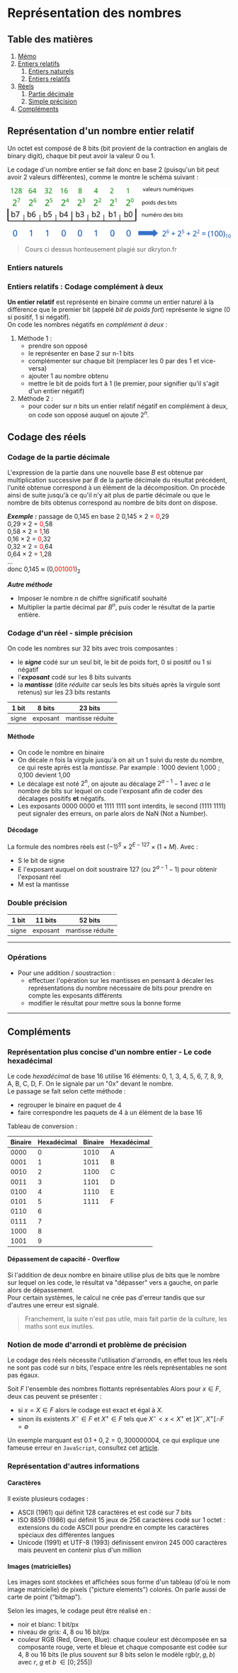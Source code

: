# Représentation des nombres

## Table des matières

1. [Mémo](../README.md)
1. [Entiers relatifs](#représentation-dun-nombre-entier-relatif)
    1. [Entiers naturels](#entiers-naturels)
    1. [Entiers relatifs](#entiers-relatifs--codage-complément-à-deux)
1. [Réels](#codage-des-réels)
    1. [Partie décimale](#codage-de-la-partie-décimale)
    1. [Simple précision](#codage-dun-réel---simple-précision)
1. [Compléments](#compléments)

## Représentation d'un nombre entier relatif

Un octet est composé de 8 bits (bit provient de la contraction en anglais de binary digit), chaque bit peut avoir la valeur 0 ou 1.

Le codage d'un nombre entier se fait donc en base 2 (puisqu'un bit peut avoir 2 valeurs différentes), comme le montre le schéma suivant :

![illustration passage entier vers binaire](structCodageOctet.png)

>Cours ci dessus honteusement plagié sur dkryton.fr

### Entiers naturels

### Entiers relatifs : Codage complément à deux

**Un entier relatif** est représenté en binaire comme un entier naturel à la différence que le premier bit (appelé _bit de poids fort_) représente le signe ($0$ si positif, $1$ si négatif).  
On code les nombres négatifs en _complément à deux_ :

1. Méthode 1 :
   - prendre son opposé
   - le représenter en base 2 sur n-1 bits
   - complémenter sur chaque bit (remplacer les 0 par des 1 et vice-versa)
   - ajouter 1 au nombre obtenu
   - mettre le bit de poids fort à 1 (le premier, pour signifier qu'il s'agit d'un entier négatif)
2. Méthode 2 :
   - pour coder sur $n$ bits un entier relatif négatif en complément à deux, on code son opposé auquel on ajoute $2^n$.

## Codage des réels

### Codage de la partie décimale

L'expression de la partie dans une nouvelle base $B$ est obtenue par multiplication successive par $B$ de la partie décimale du résultat précédent, l'unité obtenue correspond à un élément de la décomposition. On procède ainsi de suite jusqu'à ce qu'il n'y ait plus de partie décimale ou que le nombre de bits obtenus correspond au nombre de bits dont on dispose.

**_Exemple :_** passage de 0,145 en base 2
0,145 $\times$ 2 = <span style="color:red">0</span>,29  
0,29 $\times$ 2 = <span style="color:red">0</span>,58  
0,58 $\times$ 2 = <span style="color:red">1</span>,16  
0,16 $\times$ 2 = <span style="color:red">0</span>,32  
0,32 $\times$ 2 = <span style="color:red">0</span>,64  
0,64 $\times$ 2 = <span style="color:red">1</span>,28  
...  
donc 0,145 $\approx$ (0,<span style="color:red">001001</span>)<sub>2</sub>

**_Autre méthode_**

- Imposer le nombre $n$ de chiffre significatif souhaité
- Multiplier la partie décimal par $B^n$, puis coder le résultat de la partie entière.

### Codage d'un réel - simple précision

On code les nombres sur 32 bits avec trois composantes :

- le **_signe_** codé sur un seul bit, le bit de poids fort, 0 si positif ou 1 si négatif
- l'**_exposant_** codé sur les 8 bits suivants
- la **_mantisse_** (dite _réduite_ car seuls les bits situés après la virgule sont retenus) sur les 23 bits restants

| 1 bit | 8 bits   | 23 bits          |
| ----- | -------- | ---------------- |
| signe | exposant | mantisse réduite |

#### Méthode

- On code le nombre en binaire
- On décale $n$ fois la virgule jusqu'à on ait un 1 suivi du reste du nombre, ce qui reste après est la _mantisse_.
  Par example :
  1000 devient 1,000 ; 0,100 devient 1,00
- Le décalage est noté $2^n$, on ajoute au décalage $2^{a-1}-1$ avec $a$ le nombre de bits sur lequel on code l'exposant afin de coder des décalages positifs **et** négatifs.
- Les exposants 0000 0000 et 1111 1111 sont interdits, le second (1111 1111) peut signaler des erreurs, on parle alors de NaN (Not a Number).

#### Décodage

La formule des nombres réels est $(-1)^S \times 2^{E - 127} \times (1 + M)$. Avec :

- S le bit de signe
- E l'exposant auquel on doit soustraire 127 (ou $2^{a-1}-1$) pour obtenir l'exposant réel
- M est la mantisse

### Double précision

| 1 bit | 11 bits  | 52 bits          |
| ----- | -------- | ---------------- |
| signe | exposant | mantisse réduite |

---

### Opérations

- Pour une addition / soustraction :
  - effectuer l'opération sur les mantisses en pensant à décaler les représentations du nombre nécessaire de bits pour prendre en compte les exposants différents
  - modifier le résultat pour mettre sous la bonne forme

---

## Compléments

### Représentation plus concise d'un nombre entier - Le code hexadécimal

Le code _hexadécimal_ de base 16 utilise 16 éléments: 0, 1, 3, 4, 5, 6, 7, 8, 9, A, B, C, D, F. On le signale par un "0x" devant le nombre.  
Le passage se fait selon cette méthode :

- regrouper le binaire en paquet de 4
- faire correspondre les paquets de 4 à un élément de la base 16

Tableau de conversion :

| Binaire | Hexadécimal | Binaire | Hexadécimal |
| ------- | ----------- | ------- | ----------- |
| 0000    | 0           | 1010    | A           |
| 0001    | 1           | 1011    | B           |
| 0010    | 2           | 1100    | C           |
| 0011    | 3           | 1101    | D           |
| 0100    | 4           | 1110    | E           |
| 0101    | 5           | 1111    | F           |
| 0110    | 6           |         |             |
| 0111    | 7           |         |             |
| 1000    | 8           |         |             |
| 1001    | 9           |         |             |

#### Dépassement de capacité - Overflow

Si l'addition de deux nombre en binaire utilise plus de bits que le nombre sur lequel on les code, le résultat va "dépasser" vers a gauche, on parle alors de dépassement.  
Pour certain systèmes, le calcul ne crée pas d'erreur tandis que sur d'autres une erreur est signalé.

>Franchement, la suite n'est pas utile, mais fait partie de la culture, les maths sont eux inutiles.

### Notion de mode d'arrondi et problème de précision

Le codage des réels nécessite l'utilisation d'arrondis, en effet tous les réels ne sont pas codé sur $n$ bits, l'espace entre les réels représentables ne sont pas égaux.

Soit $F$ l'ensemble des nombres flottants représentables
Alors pour $x \in F$, deux cas peuvent se présenter :

- si $x = X \in F$ alors le codage est exact et égal à $X$.
- sinon ils existents $X^{-} \in F$ et $X^{+} \in F$ tels que
  $X^{-} < x < X^{+}$ et $]X^{-},X^{+}[ \cap F=\emptyset$

Un exemple marquant est $0.1 + 0,2 = 0,300000004$, ce qui explique une fameuse erreur en `JavaScript`, consultez cet [article](https://gauravkk22.medium.com/why-0-1-0-2-0-3-is-false-in-js-mystery-unsolved-with-solution-4f7db2755f18).

### Représentation d'autres informations

#### Caractères

Il existe plusieurs codages :

- ASCII (1961) qui définit 128 caractères et est codé sur 7 bits
- ISO 8859 (1986) qui définit 15 jeux de 256 caractères codé sur 1 octet : extensions du code ASCII pour prendre en compte les caractères spéciaux des différentes langues
- Unicode (1991) et UTF-8 (1993) définissent environ 245 000 caractères mais peuvent en contenir plus d'un million

#### Images (matricielles)

Les images sont stockées et affichées sous forme d'un tableau (d'où le nom image matricielle) de pixels ("picture elements") colorés. On parle aussi de carte de point ("bitmap").

Selon les images, le codage peut être réalisé en :

- noir et blanc: 1 bit/px
- niveau de gris: 4, 8 ou 16 bit/px
- couleur RGB (Red, Green, Blue): chaque couleur est décomposée en sa composante rouge, verte et bleue et chaque composante est codée sur 4, 8 ou 16 bits (le plus souvent sur 8 bits selon le modèle rgb($r,g,b$) avec $r$, $g$ et $b$ $\in [0;255]$)
